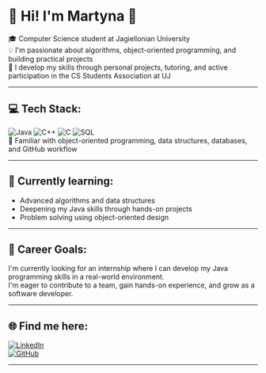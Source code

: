 # 💫 Hi! I'm Martyna 👋  
🎓 Computer Science student at Jagiellonian University  
💡 I'm passionate about algorithms, object-oriented programming, and building practical projects  
🚀 I develop my skills through personal projects, tutoring, and active participation in the CS Students Association at UJ

---

## 💻 Tech Stack:
![Java](https://img.shields.io/badge/java-%23ED8B00.svg?style=for-the-badge&logo=openjdk&logoColor=white) 
![C++](https://img.shields.io/badge/c++-%2300599C.svg?style=for-the-badge&logo=c%2B%2B&logoColor=white) 
![C](https://img.shields.io/badge/c-%2300599C.svg?style=for-the-badge&logo=c&logoColor=white) 
![SQL](https://img.shields.io/badge/sql-%2300599C.svg?style=for-the-badge&logo=sqlite&logoColor=white)  
📌 Familiar with object-oriented programming, data structures, databases, and GitHub workflow

---

## 🌱 Currently learning:
- Advanced algorithms and data structures  
- Deepening my Java skills through hands-on projects  
- Problem solving using object-oriented design

---

## 🎯 Career Goals:
I'm currently looking for an internship where I can develop my Java programming skills in a real-world environment.  
I'm eager to contribute to a team, gain hands-on experience, and grow as a software developer.

---

## 🌐 Find me here:
[![LinkedIn](https://img.shields.io/badge/linkedin-%230077B5.svg?style=for-the-badge&logo=linkedin&logoColor=white)](https://linkedin.com/in/martyna-cios)  
[![GitHub](https://img.shields.io/badge/github-%23121011.svg?style=for-the-badge&logo=github&logoColor=white)](https://github.com/cssma)

---
